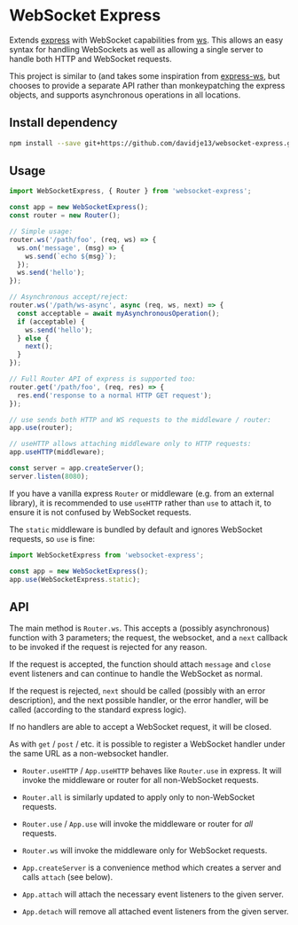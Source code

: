 # WebSocket Express

Extends [express](https://expressjs.com/) with WebSocket capabilities
from [ws](https://github.com/websockets/ws). This allows an easy syntax
for handling WebSockets as well as allowing a single server to handle
both HTTP and WebSocket requests.

This project is similar to (and takes some inspiration from
[express-ws](https://github.com/HenningM/express-ws), but chooses to
provide a separate API rather than monkeypatching the express objects,
and supports asynchronous operations in all locations.

## Install dependency

```bash
npm install --save git+https://github.com/davidje13/websocket-express.git#semver:^1.0.0
```

## Usage

```javascript
import WebSocketExpress, { Router } from 'websocket-express';

const app = new WebSocketExpress();
const router = new Router();

// Simple usage:
router.ws('/path/foo', (req, ws) => {
  ws.on('message', (msg) => {
    ws.send(`echo ${msg}`);
  });
  ws.send('hello');
});

// Asynchronous accept/reject:
router.ws('/path/ws-async', async (req, ws, next) => {
  const acceptable = await myAsynchronousOperation();
  if (acceptable) {
    ws.send('hello');
  } else {
    next();
  }
});

// Full Router API of express is supported too:
router.get('/path/foo', (req, res) => {
  res.end('response to a normal HTTP GET request');
});

// use sends both HTTP and WS requests to the middleware / router:
app.use(router);

// useHTTP allows attaching middleware only to HTTP requests:
app.useHTTP(middleware);

const server = app.createServer();
server.listen(8080);
```

If you have a vanilla express `Router` or middleware (e.g. from an
external library), it is recommended to use `useHTTP` rather than `use`
to attach it, to ensure it is not confused by WebSocket requests.

The `static` middleware is bundled by default and ignores WebSocket
requests, so `use` is fine:

```javascript
import WebSocketExpress from 'websocket-express';

const app = new WebSocketExpress();
app.use(WebSocketExpress.static);
```

## API

The main method is `Router.ws`. This accepts a (possibly asynchronous)
function with 3 parameters; the request, the websocket, and a `next`
callback to be invoked if the request is rejected for any reason.

If the request is accepted, the function should attach `message` and
`close` event listeners and can continue to handle the WebSocket as
normal.

If the request is rejected, `next` should be called (possibly with an
error description), and the next possible handler, or the error
handler, will be called (according to the standard express logic).

If no handlers are able to accept a WebSocket request, it will be
closed.

As with `get` / `post` / etc. it is possible to register a WebSocket
handler under the same URL as a non-websocket handler.

- `Router.useHTTP` / `App.useHTTP` behaves like `Router.use` in
  express. It will invoke the middleware or router for all
  non-WebSocket requests.

- `Router.all` is similarly updated to apply only to non-WebSocket
  requests.

- `Router.use` / `App.use` will invoke the middleware or router for
  *all* requests.

- `Router.ws` will invoke the middleware only for WebSocket requests.

- `App.createServer` is a convenience method which creates a server and
  calls `attach` (see below).

- `App.attach` will attach the necessary event listeners to the given
  server.

- `App.detach` will remove all attached event listeners from the given
  server.
